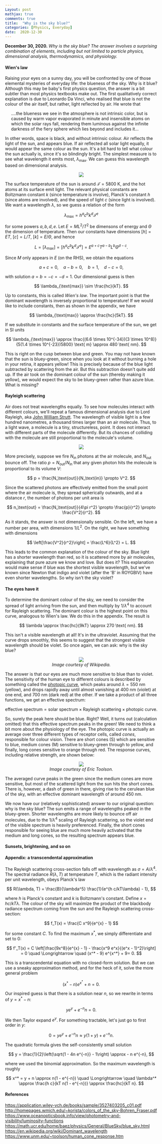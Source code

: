 ```yaml
---
Layout: post
mathjax: true
comments: true
title:  "Why is the sky blue?"
categories: [Physics, Everyday]
date:  2020-12-30
---
```


**December 30, 2020.** *Why is the sky blue? The answer involves a
  surprising combination of elements, including but not limited to
  particle physics, dimensional analysis, thermodynamics, and physiology.*

#### Wien's law

Raising your eyes on a sunny day, you will be confronted by one of
those elemental mysteries of everyday life: the blueness of the sky.
Why is it blue?
Although this may be baby's first physics question, the answer is a
bit subtler than most physics textbooks make out.
The first qualitatively correct explanation is due to Leonardo Da
Vinci, who realised that blue is not the colour of the air
itself, but rather, light reflected by air. He wrote that

<span style="padding-left: 20px; display:block">
....the blueness we see in the atmosphere is not intrinsic color, but is caused
by warm vapor evaporated in minute and
insensible atoms on which the solar rays
fall, rendering them luminous against the
infinite darkness of the fiery sphere which
lies beyond and includes it...
</span>

In other words, space is black, and without intrinsic colour.
Air reflects the light of the sun, and appears blue.
If air reflected all solar light equally, it would appear the same
colour as the sun.
It's a bit hard to tell what colour the sun actually is, since it's so
blindingly bright.
The simplest measure is to see what wavelength it emits most, $\lambda_{\text{max}}$.
We can guess this wavelength based on dimensional analysis.

<figure>
    <div style="text-align:center"><img src
    ="/images/posts/sky1.png"/>
	</div>
	</figure>

The surface temperature of the sun is around $\mathcal{T} = 5800 \text{ K}$, and
the hot atoms at its surface emit light.
The relevant physical constants are Boltzmann constant $k$ (since
temperature is involve), Planck's constant $h$ (since atoms are
involved), and the speed of light $c$ (since light is involved).
We want a wavelength $\lambda$, so we guess a relation of the form

$$
\lambda_{\text{max}} = h^a c^b k^d \mathcal{T}^e
$$

for some powers $a, b, d, e$.
Let $E = ML^2/T^2$ be dimensons of energy and $\Theta$ the dimension
of temperature.
Then our constants have dimensions $[h] = ET$, $[c] = L/T$, $[k] =
E/\Theta$, and hence

$$
L = [\lambda_{\text{max}}] = [h^a c^b k^d \mathcal{T}^e] = E^{a+c} T^{a-b}L^b \Theta^{d-c}.
$$

Since $M$ only appears in $E$ (on the RHS), we obtain the equations

$$
a+c = 0,\quad a- b = 0, \quad b = 1, \quad d - c = 0,
$$

with solution $a = b = -c = -d = 1$.
Our dimensional guess is then

$$
\lambda_{\text{max}} \sim \frac{hc}{kT}.
$$

Up to constants, this is called *Wien's law*.
The important point is that the dominant wavelength is inversely proportional to
temperature!
If we would like to include constants, then as shown in the appendix,
we have

$$
\lambda_{\text{max}} \approx \frac{hc}{5kT}.
$$

If we substitute in constants and the surface temperature of the sun,
we get in SI units

$$
\lambda_{\text{max}} \approx \frac{(6.6 \times 10^{-34})(3 \times
10^8)}{5(1.4 \times 10^{-23})5800} \text{ m} \approx 480 \text{ nm}.
$$

This is right on the cusp between blue and green. You may not have
known that the sun is bluey-green, since when you look at it without
burning a hole in your retina, it appears yellow!
This is precisely because of the blue light subtracted by scattering
from the air.
But this subtraction doesn't quite add up.
If the air took on the dominant colour of the sun (thereby making it
yellow), we would expect the sky to be bluey-green rather than azure
blue.
What is missing?

#### Rayleigh scattering

Air does not treat wavelengths equally.
To see how molecules interact with different colours, we'll repeat a
famous dimensional analysis due to Lord Rayleigh, aka
[John William Strutt](https://en.wikipedia.org/wiki/John_William_Strutt,_3rd_Baron_Rayleigh).
The wavelength of visible light is a few hundred nanometres, a
thousand times larger than an air molecule.
Thus, to a light wave, a molecule is a tiny, structureless, point.
It does not interact with different parts of the molecule differently.
But its chances of colliding with the molecule are still proportional
to the molecule's volume.

<figure>
    <div style="text-align:center"><img src
    ="/images/posts/sky2.png"/>
	</div>
	</figure>

More precisely, suppose we fire $N_\text{in}$ photons at the air
molecule, and $N_\text{out}$ bounce off.
The ratio $p = N_\text{out}/N_\text{in}$ that any given photon
hits the molecule is proportional to its volume $V$:

$$
p = \frac{N_\text{out}}{N_\text{in}} \propto V^2.
$$

Since the scattered photons are effectively emitted from the small
point where the air molecule is, they spread spherically outwards, and
at a distance $r$, the number of photons per unit area is

$$
n_\text{out} = \frac{N_\text{out}}{4\pi r^2} \propto \frac{p}{r^2}
\propto \frac{V^2}{r^2}.
$$

As it stands, the answer is not dimensionally sensible.
On the left, we have a number per area, with dimensions $1/L^2$.
On the right, we have something with dimensions

$$
\left[\frac{V^2}{r^2}\right] = \frac{L^6}{L^2} = L.
$$

This leads to the common explanation of the colour of the sky.
Blue light has a shorter wavelength than red, so it is scattered more
by air molecules, explaining that pure azure we know and love.
But does it? This explanation would make sense if blue was the
shortest visible wavelength, but we've known since Newton that indigo
and violet (after the 'B' in ROYGBIV) have even shorter wavelengths.
So why isn't the sky violet?

#### The eyes have it

To determine the dominant colour of the sky, we need to consider the
spread of light arriving from the sun, and then multiply by
$1/\lambda^4$ to account for Rayleigh scattering.
The dominant colour is the highest point on this curve, analogous to
Wien's law.
We do this in the appendix.
The result is

$$
\lambda \approx \frac{hc}{9kT} \approx 270 \text{ nm}.
$$

This isn't a visible wavelength at all! It's in the ultraviolet.
Assuming that the curve drops smoothly, this seems to suggest that the
strongest visible wavelength should be violet.
So once again, we can ask: why is the sky blue?

<figure>
    <div style="text-align:center"><img src
    ="/images/posts/lumcurves.png"/>
		    <figcaption><i>Image courtesy of Wikipedia.</i></figcaption>
	</div>
	</figure>

The answer is that our eyes are much more sensitive to blue than to
violet.
The sensitivity of the human eye to different colours is described by
something called the [photopic curve](https://en.wikipedia.org/wiki/Photopic_vision), which peaks around $\lambda =
550 \text{ nm}$ (yellow), and drops rapidly away until almost
vanishing at $400 \text{ nm}$ (violet) at one end, and $700 \text{
nm}$ (dark red) at the other.
If we take a product of all three functions, we get an effective
spectrum:

$$
\text{effective spectrum} = \text{solar spectrum} \times \text{Rayleigh scattering} \times
\text{photopic curve}.
$$

So, surely the peak here should be blue. Right?
Well, it turns out (calculation omitted) that this effective spectrum
peaks in the green!
We need to think a bit more about the physiology of the eye.
The photopic curve is actually an average over three different types
of receptor cells, called *cones*, responsible for colour vision.
There are short cones (S) which are sensitive to blue, medium cones
(M) sensitive to bluey-green through to yellow, and finally, long
cones sensitive to orange through red.
The response curves, including relative strength, are shown below:

<figure>
    <div style="text-align:center"><img src
    ="/images/posts/lumcurves2.png"/>
		    <figcaption><i>Image courtesy of Eric Toolson.</i></figcaption>
	</div>
	</figure>

The averaged curve peaks in the green since the medium cones are more
sensitive, but most of the scattered light from the sun hits the short
cones.
There is, however, a dash of green in there, giving rise to the
cerulean blue of the sky, with an effective dominant wavelength of
around $450 \text{ nm}$.

We now have our (relatively sophisticated) answer to our original
question: why is the sky blue?
The sun emits a range of wavelengths peaked in the bluey-green.
Shorter wavelengths are more likely to bounce off air molecules, due
to the $1/\lambda^4$ scaling of Rayleigh scattering, so the violet end
of the visible spectrum is heavily preferenced.
Finally, the short cones responsible for seeing blue are much more
heavily activated that the medium and long cones, so the resulting
spectrum appears blue.

#### Sunsets, brightening, and so on

#### Appendix: a transcendental approximation

The Rayleigh scattering cross-section falls off with wavelength as
$\sigma = A/\lambda^4$.
The spectral radiance $R(\lambda, T)$ at temperature $T$, which is the
radiant intensity per unit wavelength, obeys Planck's law

$$
R(\lambda, T) = \frac{B}{\lambda^5} \frac{1}{e^{h c/kT\lambda} - 1},
$$

where $h$ is Planck's constant and $k$ is Boltzmann's constant.
Define $x = h c/kT\lambda$.
The colour of the sky will maximize the product of the blackbody
radiance spectrum coming from the sun and the Rayleigh scattering
cross-section:

$$
f_T(x) = \frac{C x^9}{e^{x} - 1}
$$

for some constant $C$.
To find the maximum $x^*$, we simply differentiate and set to $0$:

$$
f'_T(x) = C
\left[\frac{9x^8}{e^{x} - 1} - \frac{x^9 e^x}{(e^x - 1)^2}\right] = 0
\quad \Longrightarrow \quad (x^* - 9) e^{x^*} + 9= 0.
$$

This is a transcendental equation with no closed-form solution.
But we can use a sneaky approximation method, and for the heck of it,
solve the more general problem

$$
(x^* - n) e^{x^*} + n = 0.
$$

Our inspired guess is that there is a solution near $n$, so we rewrite
in terms of $y = x^* - n$:

$$
y e^y + e^{-n} n = 0.
$$

We then Taylor expand $e^y$. For something tractable, let's just
go to first order in $y$:

$$
0 = y e^y + e^{-n} n \approx y(1 + y) + e^{-n}n.
$$

The quadratic formula gives the self-consistently small solution

$$
y = \frac{1}{2}\left(\sqrt{1 - 4n e^{-n}} - 1\right) \approx - n e^{-n},
$$

where we used the binomial approximation.
So the maximum wavelength is roughly

$$
x^* = y + n \approx n(1 - e^{-n}) \quad \Longrightarrow \quad \lambda^* \approx \frac{h
c}{kT n(1 - e^{-n})} \approx \frac{hc}{kT n}.
$$

#### References

https://application.wiley-vch.de/books/sample/3527403205_c01.pdf
http://homepages.wmich.edu/~korista/colors_of_the_sky-Bohren_Fraser.pdf
https://www.oceanopticsbook.info/view/photometry-and-visibility/luminosity-functions
https://math.ucr.edu/home/baez/physics/General/BlueSky/blue_sky.html
https://en.wikipedia.org/wiki/Dominant_wavelength
https://www.unm.edu/~toolson/human_cone_response.htm

<!-- maximum e^(-(x-550*5/480)^2/(2*(50*5/480)^2))x^9/(e^x - 1)-->
